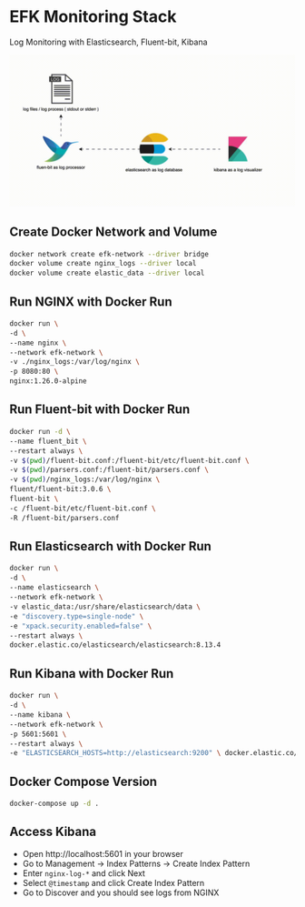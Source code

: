 # EFK Monitoring Stack
Log Monitoring with Elasticsearch, Fluent-bit, Kibana

![The Flow of EFK Stack !](/assets/flow.gif "The Flow of EFK Stack ")

## Create Docker Network and Volume
```bash
docker network create efk-network --driver bridge
docker volume create nginx_logs --driver local
docker volume create elastic_data --driver local
```

## Run NGINX with Docker Run
```bash
docker run \
-d \
--name nginx \
--network efk-network \
-v ./nginx_logs:/var/log/nginx \
-p 8080:80 \
nginx:1.26.0-alpine
```

## Run Fluent-bit with Docker Run
```bash
docker run -d \
--name fluent_bit \
--restart always \
-v $(pwd)/fluent-bit.conf:/fluent-bit/etc/fluent-bit.conf \
-v $(pwd)/parsers.conf:/fluent-bit/parsers.conf \
-v $(pwd)/nginx_logs:/var/log/nginx \
fluent/fluent-bit:3.0.6 \
fluent-bit \
-c /fluent-bit/etc/fluent-bit.conf \
-R /fluent-bit/parsers.conf
```

## Run Elasticsearch with Docker Run
```bash
docker run \
-d \
--name elasticsearch \
--network efk-network \
-v elastic_data:/usr/share/elasticsearch/data \
-e "discovery.type=single-node" \
-e "xpack.security.enabled=false" \
--restart always \
docker.elastic.co/elasticsearch/elasticsearch:8.13.4
```

## Run Kibana with Docker Run
```bash
docker run \
-d \
--name kibana \
--network efk-network \
-p 5601:5601 \
--restart always \
-e "ELASTICSEARCH_HOSTS=http://elasticsearch:9200" \ docker.elastic.co/kibana/kibana:8.13.4
```

## Docker Compose Version
```bash
docker-compose up -d .
```

## Access Kibana
- Open http://localhost:5601 in your browser
- Go to Management -> Index Patterns -> Create Index Pattern
- Enter `nginx-log-*` and click Next
- Select `@timestamp` and click Create Index Pattern
- Go to Discover and you should see logs from NGINX
